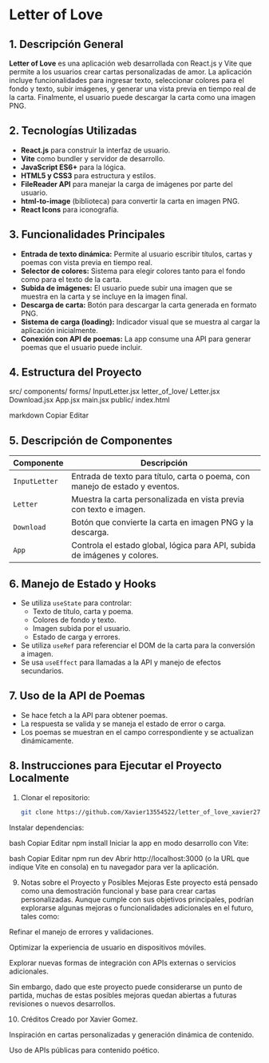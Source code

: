 # Letter of Love

## 1. Descripción General

**Letter of Love** es una aplicación web desarrollada con React.js y Vite que permite a los usuarios crear cartas personalizadas de amor. La aplicación incluye funcionalidades para ingresar texto, seleccionar colores para el fondo y texto, subir imágenes, y generar una vista previa en tiempo real de la carta. Finalmente, el usuario puede descargar la carta como una imagen PNG.

## 2. Tecnologías Utilizadas

- **React.js** para construir la interfaz de usuario.
- **Vite** como bundler y servidor de desarrollo.
- **JavaScript ES6+** para la lógica.
- **HTML5 y CSS3** para estructura y estilos.
- **FileReader API** para manejar la carga de imágenes por parte del usuario.
- **html-to-image** (biblioteca) para convertir la carta en imagen PNG.
- **React Icons** para iconografía.

## 3. Funcionalidades Principales

- **Entrada de texto dinámica:** Permite al usuario escribir títulos, cartas y poemas con vista previa en tiempo real.
- **Selector de colores:** Sistema para elegir colores tanto para el fondo como para el texto de la carta.
- **Subida de imágenes:** El usuario puede subir una imagen que se muestra en la carta y se incluye en la imagen final.
- **Descarga de carta:** Botón para descargar la carta generada en formato PNG.
- **Sistema de carga (loading):** Indicador visual que se muestra al cargar la aplicación inicialmente.
- **Conexión con API de poemas:** La app consume una API para generar poemas que el usuario puede incluir.

## 4. Estructura del Proyecto

src/
components/
forms/
InputLetter.jsx
letter_of_love/
Letter.jsx
Download.jsx
App.jsx
main.jsx
public/
index.html

markdown
Copiar
Editar

## 5. Descripción de Componentes

| Componente      | Descripción                                                       |
|----------------|-------------------------------------------------------------------|
| `InputLetter`  | Entrada de texto para título, carta o poema, con manejo de estado y eventos. |
| `Letter`       | Muestra la carta personalizada en vista previa con texto e imagen.         |
| `Download`     | Botón que convierte la carta en imagen PNG y la descarga.                  |
| `App`          | Controla el estado global, lógica para API, subida de imágenes y colores.  |

## 6. Manejo de Estado y Hooks

- Se utiliza `useState` para controlar:
  - Texto de título, carta y poema.
  - Colores de fondo y texto.
  - Imagen subida por el usuario.
  - Estado de carga y errores.
- Se utiliza `useRef` para referenciar el DOM de la carta para la conversión a imagen.
- Se usa `useEffect` para llamadas a la API y manejo de efectos secundarios.

## 7. Uso de la API de Poemas

- Se hace fetch a la API para obtener poemas.
- La respuesta se valida y se maneja el estado de error o carga.
- Los poemas se muestran en el campo correspondiente y se actualizan dinámicamente.

## 8. Instrucciones para Ejecutar el Proyecto Localmente

1. Clonar el repositorio:
   ```bash
   git clone https://github.com/Xavier13554522/letter_of_love_xavier2708.git
Instalar dependencias:

bash
Copiar
Editar
npm install
Iniciar la app en modo desarrollo con Vite:

bash
Copiar
Editar
npm run dev
Abrir http://localhost:3000 (o la URL que indique Vite en consola) en tu navegador para ver la aplicación.

9. Notas sobre el Proyecto y Posibles Mejoras
Este proyecto está pensado como una demostración funcional y base para crear cartas personalizadas. Aunque cumple con sus objetivos principales, podrían explorarse algunas mejoras o funcionalidades adicionales en el futuro, tales como:

Refinar el manejo de errores y validaciones.

Optimizar la experiencia de usuario en dispositivos móviles.

Explorar nuevas formas de integración con APIs externas o servicios adicionales.

Sin embargo, dado que este proyecto puede considerarse un punto de partida, muchas de estas posibles mejoras quedan abiertas a futuras revisiones o nuevos desarrollos.

10. Créditos
Creado por Xavier Gomez.

Inspiración en cartas personalizadas y generación dinámica de contenido.

Uso de APIs públicas para contenido poético.
